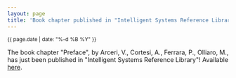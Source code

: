 ```yaml
---
layout: page
title: 'Book chapter published in "Intelligent Systems Reference Library"'
---
```


<small>{{ page.date | date: "%-d %B %Y" }}</small>

The book chapter "Preface", by Arceri, V., Cortesi, A., Ferrara, P., Olliaro, M., has just been published in "Intelligent Systems Reference Library"! Available [here](https://doi.org/10.1007/978-981-19-9601-6_7).
